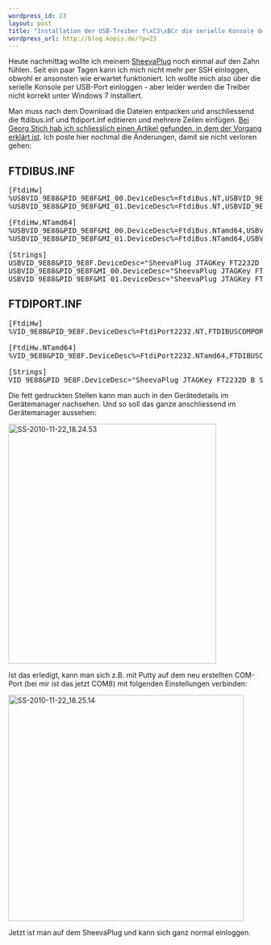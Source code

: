 ```yaml
--- 
wordpress_id: 23
layout: post
title: "Installation der USB-Treiber f\xC3\xBCr die serielle Konsole des SheevaPlug unter Windows 7"
wordpress_url: http://blog.kopis.de/?p=23
---
```


Heute nachmittag wollte ich meinem <a href="http://de.wikipedia.org/wiki/SheevaPlug">SheevaPlug</a> noch einmal auf den Zahn fühlen. Seit ein paar Tagen kann ich mich nicht mehr per SSH einloggen, obwohl er ansonsten wie erwartet funktioniert. Ich wollte mich also über die serielle Konsole per USB-Port einloggen - aber leider werden die Treiber nicht korrekt unter Windows 7 installiert.

Man muss nach dem Download die Dateien entpacken und anschliessend die ftdibus.inf und ftdiport.inf editieren und mehrere Zeilen einfügen. <a href="http://www.georg-stich.de/index.php?option=com_content&amp;view=article&amp;id=54:ftdi-change&amp;catid=34:soft&amp;Itemid=61">Bei Georg Stich hab ich schliesslich einen Artikel gefunden, in dem der Vorgang erklärt ist</a>. Ich poste hier nochmal die Änderungen, damit sie nicht verloren gehen:

FTDIBUS.INF
-----------

<pre class="brush: bash">
[FtdiHw]
%USBVID_9E88&PID_9E8F&MI_00.DeviceDesc%=FtdiBus.NT,USBVID_9E88&PID_9E8F&MI_00
%USBVID_9E88&PID_9E8F&MI_01.DeviceDesc%=FtdiBus.NT,USBVID_9E88&PID_9E8F&MI_01

[FtdiHw.NTamd64]
%USBVID_9E88&PID_9E8F&MI_00.DeviceDesc%=FtdiBus.NTamd64,USBVID_9E88&PID_9E8F&MI_00
%USBVID_9E88&PID_9E8F&MI_01.DeviceDesc%=FtdiBus.NTamd64,USBVID_9E88&PID_9E8F&MI_01

[Strings]
USBVID_9E88&PID_9E8F.DeviceDesc="SheevaPlug JTAGKey FT2232D B"
USBVID_9E88&PID_9E8F&MI_00.DeviceDesc="SheevaPlug JTAGKey FT2232D B Port A"
USBVID_9E88&PID_9E8F&MI_01.DeviceDesc="SheevaPlug JTAGKey FT2232D B Port B"
</pre>

FTDIPORT.INF
------------

<pre class="brush: bash">
[FtdiHw]
%VID_9E88&PID_9E8F.DeviceDesc%=FtdiPort2232.NT,FTDIBUSCOMPORT&VID_9E88&PID_9E8F

[FtdiHw.NTamd64]
%VID_9E88&PID_9E8F.DeviceDesc%=FtdiPort2232.NTamd64,FTDIBUSCOMPORT&VID_9E88&PID_9E8F

[Strings]
VID_9E88&PID_9E8F.DeviceDesc="SheevaPlug JTAGKey FT2232D B Serial Port"
</pre>

Die fett gedruckten Stellen kann man auch in den Gerätedetails im Gerätemanager nachsehen. Und so soll das ganze anschliessend im Gerätemanager aussehen:

<a href="http://www.flickr.com/photos/cringe/5199003440/" title="SS-2010-11-22_18.24.53 by cringe, on Flickr"><img src="http://farm5.static.flickr.com/4154/5199003440_da8e036ec6.jpg" height="475" alt="SS-2010-11-22_18.24.53" width="412" /></a>

Ist das erledigt, kann man sich z.B. mit Putty auf dem neu erstellten COM-Port (bei mir ist das jetzt COM8) mit folgenden Einstellungen verbinden:

<a href="http://www.flickr.com/photos/cringe/5198410029/" title="SS-2010-11-22_18.25.14 by cringe, on Flickr"><img src="http://farm5.static.flickr.com/4144/5198410029_06b4b4b988.jpg" height="448" alt="SS-2010-11-22_18.25.14" width="466" /></a>

Jetzt ist man auf dem SheevaPlug und kann sich ganz normal einloggen.
